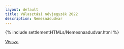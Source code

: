 ```yaml
---
layout: default
title: Választási névjegyzék 2022
description: Nemesnádudvar
---
```


{% include settlementHTMLs/Nemesnaadudvar.html %}

[Vissza](./)